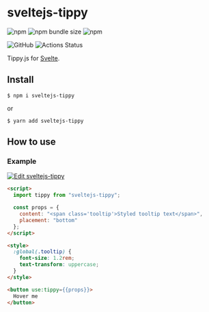 # sveltejs-tippy

![npm](https://img.shields.io/npm/v/sveltejs-tippy)
![npm bundle size](https://img.shields.io/bundlephobia/minzip/sveltejs-tippy)
![npm](https://img.shields.io/npm/dw/sveltejs-tippy)

![GitHub](https://img.shields.io/github/license/mdauner/sveltejs-tippy)
![Actions Status](https://github.com/mdauner/sveltejs-tippy/workflows/CI/badge.svg)

Tippy.js for [Svelte](https://svelte.dev/).

## Install

```shell
$ npm i sveltejs-tippy
```

or

```shell
$ yarn add sveltejs-tippy
```

## How to use

### Example

[![Edit sveltejs-tippy](https://codesandbox.io/static/img/play-codesandbox.svg)](https://codesandbox.io/s/sveltejs-tippy-h2ns7?fontsize=14&module=%2FApp.svelte)

```html
<script>
  import tippy from "sveltejs-tippy";

  const props = {
    content: "<span class='tooltip'>Styled tooltip text</span>",
    placement: "bottom"
  };
</script>

<style>
  :global(.tooltip) {
    font-size: 1.2rem;
    text-transform: uppercase;
  }
</style>

<button use:tippy={{props}}>
  Hover me
</button>
```
